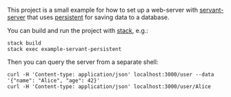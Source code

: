This project is a small example for how to set up a web-server with
[servant-server](http://haskell-servant.readthedocs.io/) that uses
[persistent](https://www.stackage.org/package/persistent) for saving data to a
database.

You can build and run the project with [stack](http://haskellstack.org/), e.g.:

```shell
stack build
stack exec example-servant-persistent
```

Then you can query the server from a separate shell:

```shell
curl -H 'Content-type: application/json' localhost:3000/user --data '{"name": "Alice", "age": 42}'
curl -H 'Content-type: application/json' localhost:3000/user/Alice
```

